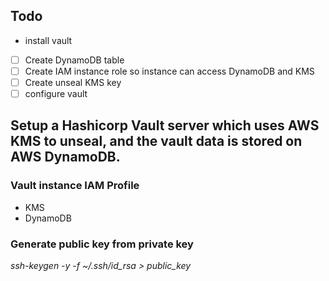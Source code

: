 ## Todo
- install vault 
- [ ] Create DynamoDB table
- [ ] Create IAM instance role so instance can access DynamoDB and KMS
- [ ] Create unseal KMS key
- [ ] configure vault

## Setup a Hashicorp Vault server which uses AWS KMS to unseal, and the vault data is stored on AWS DynamoDB.

### Vault instance IAM Profile
* KMS
* DynamoDB

### Generate public key from private key
*ssh-keygen -y -f ~/.ssh/id_rsa > public_key*


